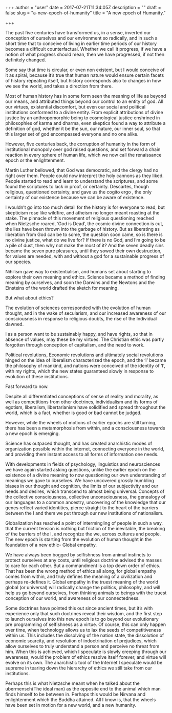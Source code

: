 +++
author = "user"
date = 2017-07-21T11:34:05Z
description = ""
draft = false
slug = "a-new-epoch-of-humanity"
title = "A new epoch of Humanity."

+++


<p>The past five centuries have transformed us, in a sense, inverted our conception of ourselves and our environment so radically, and in such a short time that to conceive of living in earlier time periods of our history becomes a difficult counterfactual. Whether we call it progress, if we have a notion of what progress should mean, then we have progressed, if not then definitely changed.</p>
<p>Some say that time is circular, or even non existent, but I would conceive of it as spiral, because it’s true that human nature would ensure certain facets of history repeating itself, but history corresponds also to changes in how we see the world, and takes a direction from there.</p>
<p>Most of human history has in some form seen the meaning of life as beyond our means, and attributed things beyond our control to an entity of god. All our virtues, existential discomfort, but even our social and political institutions conformed to a divine entity. From explicit attributions of divine justice by an anthropomorphic being to cosmological justice enshrined in philosophies of karma and dharma, even skeptics found a way to attribute a definition of god, whether it be the sun, our nature, our inner soul, so that this larger set of god encompassed everyone and no one alike.</p>
<p>However, five centuries back, the corruption of humanity in the form of institutional monopoly over god raised questions, and set forward a chain reaction in every sphere of human life, which we now call the renaissance epoch or the enlightenment.</p>
<p>Martin Luther bellowed, that God was democratic, and the clergy had no right over them. People could now interpret the holy cannons as they liked. People started to read and learn to understand the scriptures, and some found the scriptures to lack in proof, or certainty. Descartes, though religious, questioned certainty, and gave us the cogito ergo , the only certainty of our existence because we can be aware of existence.</p>
<p>I wouldn’t go into too much detail for the history is for everyone to read, but skepticism rose like wildfire, and atheism no longer meant roasting at the stake. The pinnacle of this movement of religious questioning reached when Nietzsche roared, ‘God is Dead’, the cosmic divine connection is cut, the lies have been thrown into the garbage of history. But as liberating as liberation from God can be to some, the question soon came, so is there is no divine justice, what do we live for? If there is no God, and I’m going to be a pile of dust, then why not make the most of it? And the seven deadly sins became the seven pure pleasures, until they sowed their own destruction, for values are needed, with and without a god for a sustainable progress of our species.</p>
<p>Nihilism gave way to existentialism, and humans set about starting to explore their own meaning and ethics. Science became a method of finding meaning by ourselves, and soon the Darwins and the Newtons and the Einsteins of the world drafted the sketch for meaning.</p>
<p>But what about ethics?</p>
<p>The evolution of sciences corresponded with the evolution of human thought, and in the wake of secularism, and our increased awareness of our consciousness in response to religious doubts, the rise of the Individual dawned.</p>
<p>I as a person want to be sustainably happy, and have rights, so that in absence of values, may these be my virtues. The Christian ethic was partly forgotten through conception of capitalism, and the need to work.</p>
<p>Political revolutions, Economic revolutions and ultimately social revolutions hinged on the idea of liberalism characterized the epoch, and the ‘I’ became the philosophy of mankind, and nations were conceived of the identity of ‘I’, with my rights, which the new states guaranteed slowly in response to evolution of these institutions.</p>
<p>Fast forward to now.</p>
<p>Despite all differentiated conceptions of sense of reality and morality, as well as competitions from other doctrines, individualism and its forms of egotism, liberalism, libertarianism have solidified and spread throughout the world, which is a fact, whether is good or bad cannot be judged.</p>
<p>However, while the wheels of motions of earlier epochs are still turning, there has been a metamorphosis from within, and a consciousness towards a new epoch is emerging.</p>
<p>Science has outpaced thought, and has created anarchistic modes of organization possible within the internet, connecting everyone in the world, and providing them instant access to all forms of information one needs.</p>
<p>With developments in fields of psychology, linguistics and neurosciences we have again started asking questions, unlike the earlier epoch on the existence of a divine meaning to now questioning our own understanding of meanings we gave to ourselves. We have uncovered grossly humbling biases in our thought and cognition, the limits of our subjectivity and our needs and desires, which transcend to almost being universal. Concepts of the collective consciousness, collective unconsciousness, the genealogy of our languages to a common ancestry, uncovering of the knowledge that our genes reflect varied identities, pierce straight to the heart of the barriers between the I and them we put through our new institutions of nationalism.</p>
<p>Globalization has reached a point of intermingling of people in such a way, that the current tension is nothing but friction of the inevitable, the breaking of the barriers of the I, and recognize the we, across cultures and people. The new epoch is starting from the evolution of human thought in the foundation of a new ethic- Global empathy.</p>
<p>We have always been bogged by selfishness from animal instincts to protect ourselves at any costs, until religious doctrine advised the masses to care for each other. But a commandment is a top down order of ethics. That has been the wrong method of ethics all along, for global empathy comes from within, and truly defines the meaning of a civilization and perhaps re-defines it. Global empathy in the truest meaning of the world global (or universal) will radically change the politics, philosophy, and will help us go beyond ourselves, from thinking animals to beings with the truest conception of our world, and awareness of our connectedness.</p>
<p>Some doctrines have pointed this out since ancient times, but it’s with experience only that such doctrines reveal their wisdom, and the first step to launch ourselves into this new epoch is to go beyond our evolutionary pre programming of selfishness as a virtue. Of course, this can only happen over time, when technology allows us to lax the seeds of competitiveness within us. This includes the dissolving of the nation state, the dissolution of economic scarcity, and resolution of indoctrination of prejudices, which allow ourselves to truly understand a person and perceive no threat from him. When this is achieved, which I speculate is slowly creeping through our awareness, would the problem of ethics resolve itself forever, and virtue will evolve on its own. The anarchistic tool of the Internet I speculate would be supreme in tearing down the hierarchy of ethics we still take from our institutions.</p>
<p>Perhaps this is what Nietzsche meant when he talked about the ubermensch(The ideal man) as the opposite end to the animal which man finds himself to be between in. Perhaps this would be Nirvana and enlightenment which the Buddha attained. All I know is, that the wheels have been set in motion for a new world, and a new humanity.</p>



